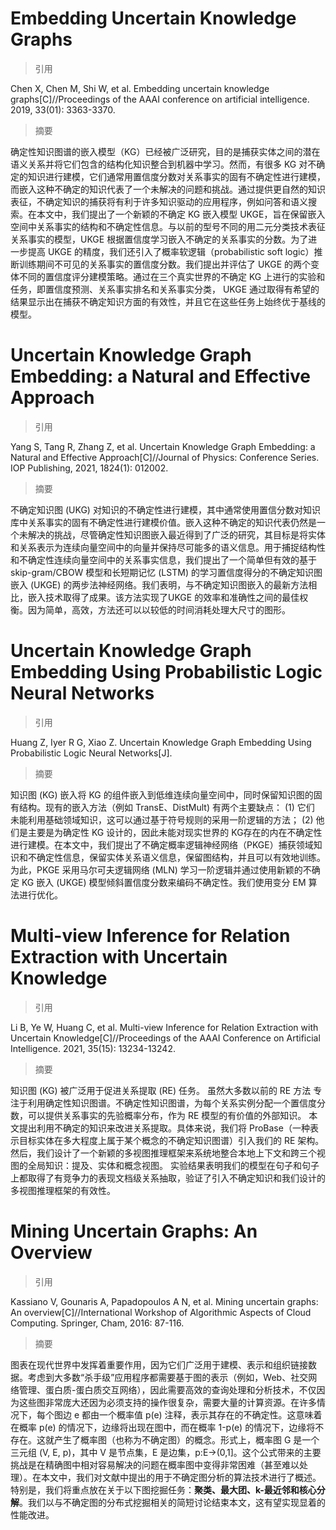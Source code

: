 # Embedding Uncertain Knowledge Graphs

> 引用

Chen X, Chen M, Shi W, et al. Embedding uncertain knowledge graphs[C]//Proceedings of the AAAI conference on artificial intelligence. 2019, 33(01): 3363-3370.

> 摘要

确定性知识图谱的嵌入模型（KG）已经被广泛研究，目的是捕获实体之间的潜在语义关系并将它们包含的结构化知识整合到机器中学习。然而，有很多 KG 对不确定的知识进行建模，它们通常用置信度分数对关系事实的固有不确定性进行建模，而嵌入这种不确定的知识代表了一个未解决的问题和挑战。通过提供更自然的知识表征，不确定知识的捕获将有利于许多知识驱动的应用程序，例如问答和语义搜索。在本文中，我们提出了一个新颖的不确定 KG 嵌入模型 UKGE，旨在保留嵌入空间中关系事实的结构和不确定性信息。与以前的型号不同的用二元分类技术表征关系事实的模型，UKGE 根据置信度学习嵌入不确定的关系事实的分数。为了进一步提高 UKGE 的精度，我们还引入了概率软逻辑（probabilistic soft logic）推断训练期间不可见的关系事实的置信度分数。我们提出并评估了 UKGE 的两个变体不同的置信度评分建模策略。通过在三个真实世界的不确定 KG 上进行的实验和任务，即置信度预测、关系事实排名和关系事实分类， UKGE 通过取得有希望的结果显示出在捕获不确定知识方面的有效性，并且它在这些任务上始终优于基线的模型。



# Uncertain Knowledge Graph Embedding: a Natural and Effective Approach

> 引用

Yang S, Tang R, Zhang Z, et al. Uncertain Knowledge Graph Embedding: a Natural and Effective Approach[C]//Journal of Physics: Conference Series. IOP Publishing, 2021, 1824(1): 012002.

> 摘要

不确定知识图 (UKG) 对知识的不确定性进行建模，其中通常使用置信分数对知识库中关系事实的固有不确定性进行建模价值。嵌入这种不确定的知识代表仍然是一个未解决的挑战，尽管确定性知识图嵌入最近得到了广泛的研究，其目标是将实体和关系表示为连续向量空间中的向量并保持尽可能多的语义信息。用于捕捉结构性和不确定性连续向量空间中的关系事实信息，我们提出了一个简单但有效的基于 skip-gram/CBOW 模型和长短期记忆 (LSTM) 的学习置信度得分的不确定知识图嵌入 (UKGE) 的两步法神经网络。我们表明，与不确定知识图嵌入的最新方法相比，嵌入技术取得了成果。该方法实现了UKGE 的效率和准确性之间的最佳权衡。因为简单，高效，方法还可以以较低的时间消耗处理大尺寸的图形。



# Uncertain Knowledge Graph Embedding Using Probabilistic Logic Neural Networks

> 引用

Huang Z, Iyer R G, Xiao Z. Uncertain Knowledge Graph Embedding Using Probabilistic Logic Neural Networks[J].

> 摘要

知识图 (KG) 嵌入将 KG 的组件嵌入到低维连续向量空间中，同时保留知识图的固有结构。现有的嵌入方法（例如 TransE、DistMult) 有两个主要缺点： (1) 它们
未能利用基础领域知识，这可以通过基于符号规则的采用一阶逻辑的方法； (2) 他们是主要是为确定性 KG 设计的，因此未能对现实世界的 KG存在的内在不确定性进行建模。在本文中，我们提出了不确定概率逻辑神经网络（PKGE）捕获领域知识和不确定性信息，保留实体关系语义信息，保留图结构，并且可以有效地训练。为此，PKGE 采用马尔可夫逻辑网络 (MLN) 学习一阶逻辑并通过使用新颖的不确定 KG 嵌入 (UKGE) 模型倾斜置信度分数来编码不确定性。我们使用变分 EM 算法进行优化。



# Multi-view Inference for Relation Extraction with Uncertain Knowledge

> 引用

Li B, Ye W, Huang C, et al. Multi-view Inference for Relation Extraction with Uncertain Knowledge[C]//Proceedings of the AAAI Conference on Artificial Intelligence. 2021, 35(15): 13234-13242.

> 摘要

知识图 (KG) 被广泛用于促进关系提取 (RE) 任务。 虽然大多数以前的 RE 方法
专注于利用确定性知识图谱。不确定性知识图谱，为每个关系实例分配一个置信度分数，可以提供关系事实的先验概率分布，作为 RE 模型的有价值的外部知识。 本文提出利用不确定的知识来改进关系提取。具体来说，我们将 ProBase（一种表示目标实体在多大程度上属于某个概念的不确定知识图谱）引入我们的 RE 架构。 然后，我们设计了一个新颖的多视图推理框架来系统地整合本地上下文和跨三个视图的全局知识：提及、实体和概念视图。 实验结果表明我们的模型在句子和句子上都取得了有竞争力的表现文档级关系抽取，验证了引入不确定知识和我们设计的多视图推理框架的有效性。



# Mining Uncertain Graphs: An Overview

> 引用

Kassiano V, Gounaris A, Papadopoulos A N, et al. Mining uncertain graphs: An overview[C]//International Workshop of Algorithmic Aspects of Cloud Computing. Springer, Cham, 2016: 87-116.

> 摘要

图表在现代世界中发挥着重要作用，因为它们广泛用于建模、表示和组织链接数据。考虑到大多数“杀手级”应用程序都需要基于图的表示（例如，Web、社交网络管理、蛋白质-蛋白质交互网络），因此需要高效的查询处理和分析技术，不仅因为这些图非常庞大还因为必须支持的操作很复杂，需要大量的计算资源。在许多情况下，每个图边 e 都由一个概率值 p(e) 注释，表示其存在的不确定性。这意味着在概率 p(e) 的情况下，边缘将出现在图中，而在概率 1-p(e) 的情况下，边缘将不存在。这就产生了概率图（也称为不确定图）的概念。形式上，概率图 G 是一个三元组 (V, E, p)，其中 V 是节点集，E 是边集，p:E→(0,1]。这个公式带来的主要挑战是在精确图中相对容易解决的问题在概率图中变得非常困难（甚至难以处理）。在本文中，我们对文献中提出的用于不确定图分析的算法技术进行了概述。特别是，我们将重点放在关于以下图挖掘任务：**聚类、最大团、k-最近邻和核心分解**。我们以与不确定图的分布式挖掘相关的简短讨论结束本文，这有望实现显着的性能改进。